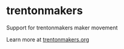 # trentonmakers
<p>Support for trentonmakers maker movement</p>
<p>Learn more at <a href="trentonmakers.org">trentonmakers.org</a></p>
